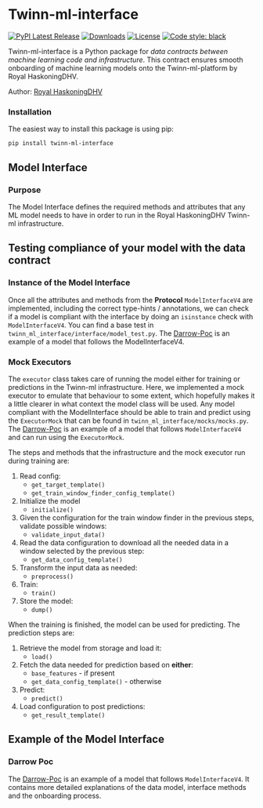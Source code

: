 # Twinn-ml-interface

[![PyPI Latest Release](https://img.shields.io/pypi/v/twinn-ml-interface.svg)](https://pypi.org/project/twinn-ml-interface/)
[![Downloads](https://static.pepy.tech/personalized-badge/twinn-ml-interface?period=month&units=international_system&left_color=black&right_color=orange&left_text=PyPI%20downloads%20per%20month)](https://pepy.tech/project/twinn-ml-interface)
[![License](https://img.shields.io/pypi/l/twinn-ml-interface.svg)](https://github.com/RoyalHaskoningDHV/twinn-ml-interface/blob/main/LICENSE)
[![Code style: black](https://img.shields.io/badge/code%20style-black-000000.svg)](https://github.com/psf/black)

Twinn-ml-interface is a Python package for *data contracts between machine learning code and infrastructure*. This contract ensures smooth onboarding of machine learning models onto the Twinn-ml-platform by Royal HaskoningDHV.

Author: [Royal HaskoningDHV](https://global.royalhaskoningdhv.com/)



### Installation

The easiest way to install this package is using pip:
```
pip install twinn-ml-interface
```

## Model Interface

### Purpose

The Model Interface defines the required methods and attributes that any ML model needs to have in order to run in the Royal HaskoningDHV Twinn-ml infrastructure.

## Testing compliance of your model with the data contract
### Instance of the Model Interface

Once all the attributes and methods from the __Protocol__ `ModelInterfaceV4` are implemented, including the correct type-hints / annotations, we can check if a model is compliant with the interface by doing an `isinstance` check with `ModelInterfaceV4`. You can find a base test in `twinn_ml_interface/interface/model_test.py`. The [Darrow-Poc](https://github.com/RoyalHaskoningDHV/darrow-poc) is an example of a model that follows the ModelInterfaceV4.

### Mock Executors

The `executor` class takes care of running the model either for training or predictions in the Twinn-ml infrastructure. Here, we implemented a mock executor to emulate that behaviour to some extent, which hopefully makes it a little clearer in what context the model class will be used. Any model compliant with the ModelInterface should be able to train and predict using the `ExecutorMock` that can be found in `twinn_ml_interface/mocks/mocks.py`. The [Darrow-Poc](https://github.com/RoyalHaskoningDHV/darrow-poc) is an example of a model that follows `ModelInterfaceV4` and can run using the `ExecutorMock`.

The steps and methods that the infrastructure and the mock executor run during training are:
1. Read config:
    - `get_target_template()`
    - `get_train_window_finder_config_template()`
2. Initialize the model
    - `initialize()`
3. Given the configuration for the train window finder in the previous steps, validate possible windows:
    - `validate_input_data()`
4. Read the data configuration to download all the needed data in a window selected by the previous step:
    - `get_data_config_template()`
5. Transform the input data as needed:
    - `preprocess()`
6. Train:
    - `train()`
7. Store the model:
    - `dump()`

When the training is finished, the model can be used for predicting. The prediction steps are:
1. Retrieve the model from storage and load it:
    - `load()`
2. Fetch the data needed for prediction based on **either**:
    -  `base_features` - if present
    - `get_data_config_template()` - otherwise
3. Predict:
    - `predict()`
4. Load configuration to post predictions:
    - `get_result_template()`

## Example of the Model Interface
### Darrow Poc
The [Darrow-Poc](https://github.com/RoyalHaskoningDHV/darrow-poc) is an example of a model that follows `ModelInterfaceV4`. It contains more detailed explanations of the data model, interface methods and the onboarding process.
